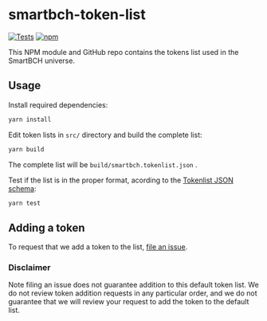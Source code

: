# smartbch-token-list

[![Tests](https://github.com/Uniswap/token-lists/workflows/Tests/badge.svg)](https://github.com/zh/smartbch-token-list/actions?query=workflow%3ATests)
[![npm](https://img.shields.io/npm/v/@uniswap/smartbch-token-list)](https://unpkg.com/zh/smartbch-token-list@latest/)

This NPM module and GitHub repo contains the tokens list used in the SmartBCH universe.

## Usage

Install required dependencies:

```sh
yarn install
```

Edit token lists in `src/` directory and build the complete list:

```sh
yarn build
```
The complete list will be `build/smartbch.tokenlist.json` .

Test if the list is in the proper format, acording to the [Tokenlist JSON schema](https://uniswap.org/tokenlist.schema.json):

```sh
yarn test
```

## Adding a token

To request that we add a token to the list,
[file an issue](https://github.com/zh/smartbch-token-list/issues/new?assignees=&labels=token+request&template=token-request.md&title=Add+%7BTOKEN_SYMBOL%7D%3A+%7BTOKEN_NAME%7D).

### Disclaimer

Note filing an issue does not guarantee addition to this default token list.
We do not review token addition requests in any particular order, and we do not
guarantee that we will review your request to add the token to the default list.

